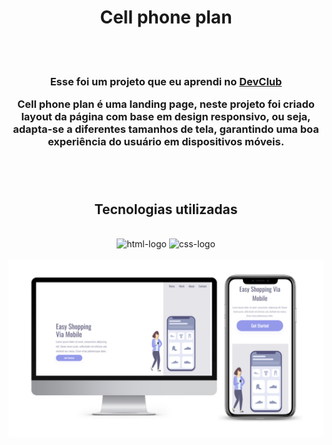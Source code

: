 <div align="center">

<H1>Cell phone plan</h1>
<br>
<br>
<h3>Esse foi um projeto que eu aprendi no <a href="https://rodolfomori.com.br/devclub">DevClub</a>
<p>Cell phone plan é uma landing page, neste projeto foi criado layout da página com base em design responsivo, ou seja, adapta-se a diferentes tamanhos de tela, garantindo uma boa experiência do usuário em dispositivos móveis.</p>
<br>
<br>
<h2> Tecnologias utilizadas</h2>
<br>
 <img src="https://img.shields.io/badge/HTML5-E34F26?style=for-the-badge&logo=html5&logoColor=white" alt="html-logo"/>
 <img src="https://img.shields.io/badge/CSS3-1572B6?style=for-the-badge&logo=css3&logoColor=white" alt="css-logo"/>
<br>
<br>
<img src="https://github.com/gabrielabade/easy-shopping_landing_page/blob/master/img/versao-desktop-e-mobile.png?raw=true" alt="versao-desktop-e-mobile" width="550px"/>

</div>

